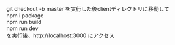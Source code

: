 git checkout -b master
を実行した後clientディレクトリに移動して  
npm i package  
npm run build  
npm run dev  
を実行後、http://localhost:3000 にアクセス
